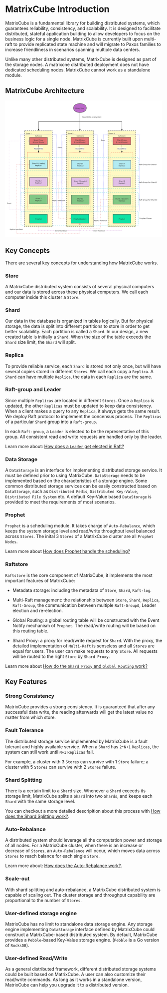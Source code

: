 # **MatrixCube Introduction**

MatrixCube is a fundamental library for building distributed systems, which guarantees reliability, consistency, and scalability. It is designed to facilitate distributed, stateful application building to allow developers to focus on the business logic for a single node. MatrixCube is currently built upon multi-raft to provide replicated state machine and will migrate to Paxos families to increase friendliness in scenarios spanning multiple data centers.

Unlike many other distributed systems, MatrixCube is designed as part of the storage nodes. A matrixone distributed deployment does not have dedicated scheduling nodes. MatrixCube cannot work as a standalone module.

## **MatrixCube Architecture**

![Matrix Cube](https://github.com/matrixorigin/artwork/blob/main/docs/overview/matrixcube-architecture.svg?raw=true)

## **Key Concepts**

There are several key concepts for understanding how MatrixCube works.

### **Store**

A MatrixCube distributed system consists of several physical computers and our data is stored across these physical computers. We call each computer inside this cluster a `Store`.

### **Shard**

Our data in the database is organized in tables logically. But for physical storage, the data is split into different partitions to store in order to get better scalability. Each partition is called a `Shard`. In our design, a new created table is initially a `Shard`. When the size of the table exceeds the `Shard` size limit, the `Shard` will split.

### **Replica**

To provide reliable service, each `Shard` is stored not only once, but will have several copies stored in different `Stores`. We call each copy a `Replica`. A `Shard` can have multiple `Replica`, the data in each `Replica` are the same.

### **Raft-group and Leader**

Since multiple `Replicas` are located in different `Stores`. Once a `Replica` is updated, the other `Replicas` must be updated to keep data consistency. When a client makes a query to any `Replica`, it always gets the same result. We deploy Raft protocol to implement the concensus process. The `Replicas` of a particular `Shard` group into a `Raft-group`.

In each `Raft-group`, a `Leader` is elected to be the representative of this group. All consistent read and write requests are handled only by the leader.

Learn more about: [How does a `Leader` get elected in Raft?](https://raft.github.io/)

### **Data Storage**

A `DataStorage` is an interface for implementing distributed storage service. It must be defined prior to using MatrixCube. `DataStorage` needs to be implemented based on the characteristics of a storage engine. Some common distributed storage services can be easily constructed based on `DataStorage`, such as `Distributed Redis`, `Distributed Key-Value`, `Distributed File System` etc.  A default Key-Value based `DataStorage` is provided to meet the requirements of most scenarios.  

### **Prophet**

`Prophet` is a scheduling module. It takes charge of `Auto-Rebalance`, which keeps the system storage level and read/write throughput level balanced across `Stores`. The inital 3 `Stores` of a MatrixCube cluster are all `Prophet Nodes`.

Learn more about [How does Prophet handle the scheduling?](matrixcube-auto-rebalance-scheduling.md)

### **Raftstore**

`Raftstore` is the core component of MatrixCube, it implements the most important features of MatrixCube:

* Metadata storage: including the metadata of `Store`, `Shard`, `Raft-log`.

* Multi-Raft management: the relationship between  `Store`, `Shard`, `Replica`, `Raft-Group`, the communication between multiple `Raft-Group`s, Leader election and re-election.

* Global Routing: a global routing table will be constructed with the Event Notify mechanism of `Prophet`. The read/write routing will be based on this routing table.

* Shard Proxy: a proxy for read/write request for `Shard`. With the proxy, the detailed implementation of `Multi-Raft` is senseless and all `Store`s are equal for users. The user can make requests to any `Store`. All requests will be routed to the right `Store` by `Shard Proxy`.

Learn more about [How do the `Shard Proxy` and `Global Routing` work?](matrixcube-proxy-routing.md)

## **Key Features**

### **Strong Consistency**

MatrixCube provides a strong consistency. It is guaranteed that after any successful data write, the reading afterwards will get the latest value no matter from which store.

### **Fault Tolerance**

The distributed storage service implemented by MatrixCube is a fault tolerant and highly available service. When a `Shard` has `2*N+1` `Replicas`, the system can still work until `N+1` `Replicas` fail.

For example, a cluster with 3 `Stores` can survive with 1 `Store` failure; a cluster with 5 `Stores` can survive with 2 `Stores` failure.

### **Shard Splitting**

There is a certain limit to a `Shard` size. Whenever a `Shard` exceeds its storage limit, MatrixCube splits a `Shard` into two `Shards`, and keeps each `Shard` with the same storage level.

You can checkout a more detailed descripition about this process with [How does the Shard Splitting work?](matrixcube-shard-splitting.md).

### **Auto-Rebalance**

A distributed system should leverage all the computation power and storage of all nodes. For a MatrixCube cluster, when there is an increase or decrease of `Stores`, an `Auto-Rebalance` will occur, which moves data across `Stores` to reach balance for each single `Store`.

Learn more about: [How does the Auto-Rebalance work?](matrixcube-auto-rebalance-scheduling.md).

### **Scale-out**

With shard splitting and auto-rebalance, a MatrixCube distributed system is capable of scaling out. The cluster storage and throughput capability are proportional to the number of `Stores`.

### **User-defined storage engine**

MatrixCube has no limit to standalone data storage engine. Any storage engine implementing `DataStorage` interface defined by MatrixCube could construct a MatrixCube-based distributed system. By default, MatrixCube provides a `Pebble`-based Key-Value storage engine. (`Pebble` is a Go version of `RocksDB`).

### **User-defined Read/Write**

As a general distributed framework, different distributed storage systems could be built based on MatrixCube. A user can also customize their read/write commands. As long as it works in a standalone version, MatrixCube can help you upgrade it to a distributed version.
